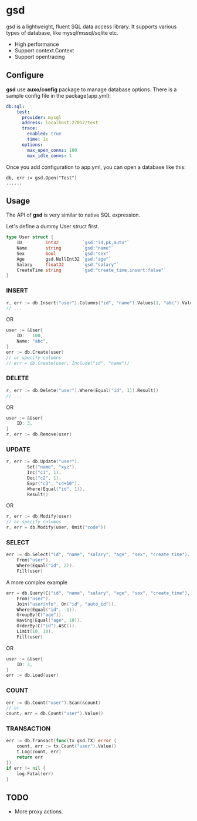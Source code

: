 # gsd

gsd is a lightweight, fluent SQL data access library. It supports various types of database, like mysql/mssql/sqlite etc.

* High performance
* Support context.Context
* Support opentracing

## Configure

**gsd** use **auxo/config** package to manage database options. There is a sample config file in the package(app.yml):

```yaml
db.sql:
    test:
      provider: mysql
      address: localhost:27017/test
      trace:
        enabled: true
        time: 1s
      options:
        max_open_conns: 100
        max_idle_conns: 1
```

Once you add configuration to app.yml, you can open a database like this:

```
db, err := gsd.Open("Test")
......
```

## Usage

The API of **gsd** is very similar to native SQL expression.

Let's define a dummy User struct first.

```go
type User struct {
	ID         int32         `gsd:"id,pk,auto"`
	Name       string        `gsd:"name"`
	Sex        bool          `gsd:"sex"`
	Age        gsd.NullInt32 `gsd:"age"`
	Salary     float32       `gsd:"salary"`
	CreateTime string        `gsd:"create_time,insert:false"`
}
```

### INSERT

```go
r, err := db.Insert("user").Columns("id", "name").Values(1, "abc").Values(2, "xyz").Result()
// ...
```

OR

```go
user := &User{
	ID:   100,
	Name: "abc",
}
err := db.Create(user)
// or specify columns
// err = db.Create(user, Include("id", "name"))
```

### DELETE

```go
r, err := db.Delete("user").Where(Equal("id", 1)).Result()
// ...
```

OR

```go
user := &User{
	ID: 3,
}
r, err := db.Remove(user)
```

### UPDATE

```go
r, err := db.Update("user").
		Set("name", "xyz").
		Inc("c1", 1).
		Dec("c2", 1).
		Expr("c3", "c4+10").
		Where(Equal("id", 1)).
		Result()
```

OR

```go
r, err := db.Modify(user)
// or specify columns
r, err = db.Modify(user, Omit("code"))
```

### SELECT

```go
err := db.Select("id", "name", "salary", "age", "sex", "create_time").
	From("user").
	Where(Equal("id", 2)).
	Fill(user)
```

A more complex example

```go
err = db.Query(C("id", "name", "salary", "age", "sex", "create_time"), true).
	From("user").
	Join("userinfo", On("id", "auto_id")).
	Where(Equal("id", -1)).
	GroupBy(C("age")).
	Having(Equal("age", 10)).
	OrderBy(C("id").ASC()).
	Limit(10, 10).
	Fill(user)
```

OR

```go
user := &User{
	ID: 3,
}
err := db.Load(user)
```

### COUNT

```go
err := db.Count("user").Scan(&count)
// or
count, err = db.Count("user").Value()
```

### TRANSACTION

```go
err := db.Transact(func(tx gsd.TX) error {
	count, err := tx.Count("user").Value()
	t.Log(count, err)
	return err
})
if err != nil {
	log.Fatal(err)
}
```

## TODO

* More proxy actions.
